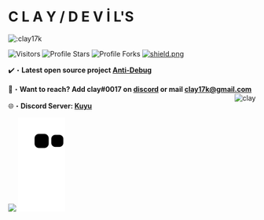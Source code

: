 <h1>C L A Y / D E V İ L'S</h1>

<div>
    <div>
    <img src="https://count.getloli.com/get/@:aw3rque?theme=clay17k" alt=":clay17k" height="120px"/>
<div>

<img src="https://komarev.com/ghpvc/?username=clay&label=Profile%20Views&color=008042&style=flat&label=Visitors" alt="Visitors"></a>
<img src="https://img.shields.io/badge/dynamic/json?&label=Total%20Stars&color=008042&style=flat&style=for-the-badge&query=%24.stars&url=https://api.github-star-counter.workers.dev/user/clay17k" alt="Profile Stars"></a>
<img src="https://img.shields.io/badge/dynamic/json?&label=Total%20Forks&color=008042&style=flat&style=for-the-badge&query=%24.forks&url=https://api.github-star-counter.workers.dev/user/clay17k" alt="Profile Forks"></a>
<a href="https://discord.gg/kuyu" target="_blank"> <img src="https://discordapp.com/api/guilds/942426336348233799/widget.png?style=shield" alt="shield.png"></a>

✔️・**Latest open source project [Anti-Debug](https://github.com/clay17k/discord-themes)**

📩・**Want to reach? Add clay#0017 on [discord](https://discord.gg/kuyu) or mail clay17k@gmail.com**
</a><img align="right" src="https://github-readme-stats.vercel.app/api/top-langs?username=clay17k&count_private=true&hide=procfile&theme=dark&border_color=000000&cache_seconds=1800&layout=compact&langs_count=10&custom_title=Most Used Coding Languages" alt="clay" /> </p>
🌐・**Discord Server: [Kuyu](https://discord.gg/kuyu)**

<a href="https://discord.gg/kuyu" target="_blank"> <img src="https://discord.c99.nl/widget/theme-1/187185482730438657.png"/></a>
<a href="https://discord.gg/kuyu" target="_blank"><img src="https://github.com/rafaballerini/rafaballerini/blob/output/github-contribution-grid-snake.svg" alt="sneke"></a>
